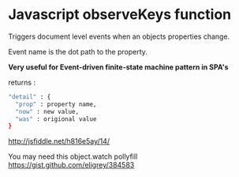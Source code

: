 Javascript observeKeys function
===========

Triggers document level events when an objects properties change.

Event name is the dot path to the property.

**Very useful for Event-driven finite-state machine pattern in SPA's**

returns : 
```sh
"detail" : {
  "prop" : property name,
  "now" : new value,
  "was" : origional value
}
```

http://jsfiddle.net/h816e5ay/14/


You may need this object.watch pollyfill https://gist.github.com/eligrey/384583

